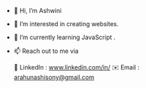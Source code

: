 - 👋 Hi, I’m Ashwini
- 👀 I’m interested in creating websites.
- 🌱 I’m currently learning JavaScript .
- 📫 Reach out to me via 

   🔗 LinkedIn : www.linkedin.com/in/
   ✉️ Email    : arahunashisony@gmail.com
   
     


<!---
ashwiniarahunashii/ashwiniarahunashii is a ✨ special ✨ repository because its `README.md` (this file) appears on your GitHub profile.
You can click the Preview link to take a look at your changes.
--->
